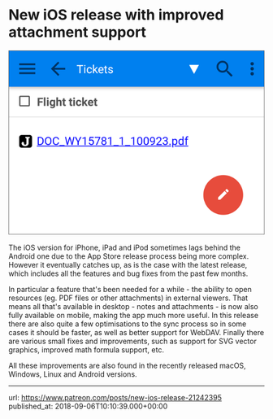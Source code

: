 # New iOS release with improved attachment support

![](images/20180906-111039_0.png)

The iOS version for iPhone, iPad and iPod sometimes lags behind the Android one due to the App Store release process being more complex. However it eventually catches up, as is the case with the latest release, which includes all the features and bug fixes from the past few months.

In particular a feature that's been needed for a while - the ability to open resources (eg. PDF files or other attachments) in external viewers. That means all that's available in desktop - notes and attachments - is now also fully available on mobile, making the app much more useful. In this release there are also quite a few optimisations to the sync process so in some cases it should be faster, as well as better support for WebDAV. Finally there are various small fixes and improvements, such as support for SVG vector graphics, improved math formula support, etc.

All these improvements are also found in the recently released macOS, Windows, Linux and Android versions.

* * *

url: https://www.patreon.com/posts/new-ios-release-21242395
published_at: 2018-09-06T10:10:39.000+00:00